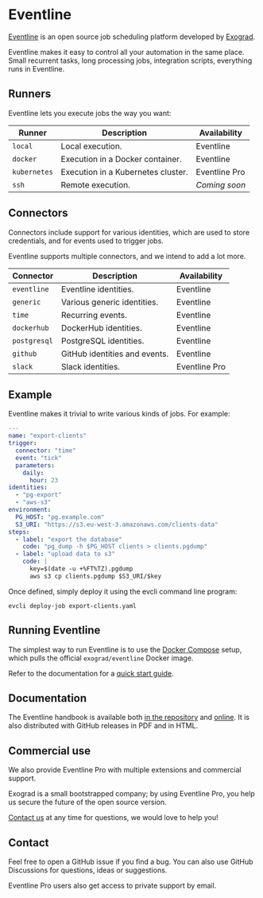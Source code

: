 # Eventline
[Eventline](https://eventline.net) is an open source job scheduling platform
developed by [Exograd](http://exograd.com).

Eventline makes it easy to control all your automation in the same place.
Small recurrent tasks, long processing jobs, integration scripts, everything
runs in Eventline.

## Runners
Eventline lets you execute jobs the way you want:

| Runner       | Description                        | Availability  |
|--------------|------------------------------------|---------------|
| `local`      | Local execution.                   | Eventline     |
| `docker`     | Execution in a Docker container.   | Eventline     |
| `kubernetes` | Execution in a Kubernetes cluster. | Eventline Pro |
| `ssh`        | Remote execution.                  | _Coming soon_ |

## Connectors
Connectors include support for various identities, which are used to store
credentials, and for events used to trigger jobs.

Eventline supports multiple connectors, and we intend to add a lot more.

| Connector    | Description                   | Availability  |
|--------------|-------------------------------|---------------|
| `eventline`  | Eventline identities.         | Eventline     |
| `generic`    | Various generic identities.   | Eventline     |
| `time`       | Recurring events.             | Eventline     |
| `dockerhub`  | DockerHub identities.         | Eventline     |
| `postgresql` | PostgreSQL identities.        | Eventline     |
| `github`     | GitHub identities and events. | Eventline     |
| `slack`      | Slack identities.             | Eventline Pro |

## Example
Eventline makes it trivial to write various kinds of jobs. For example:

```yaml
---
name: "export-clients"
trigger:
  connector: "time"
  event: "tick"
  parameters:
    daily:
      hour: 23
identities:
  - "pg-export"
  - "aws-s3"
environment:
  PG_HOST: "pg.example.com"
  S3_URI: "https://s3.eu-west-3.amazonaws.com/clients-data"
steps:
  - label: "export the database"
    code: "pg_dump -h $PG_HOST clients > clients.pgdump"
  - label: "upload data to s3"
    code: |
      key=$(date -u +%FT%TZ).pgdump
      aws s3 cp clients.pgdump $S3_URI/$key
```

Once defined, simply deploy it using the evcli command line program:

```
evcli deploy-job export-clients.yaml
```

## Running Eventline
The simplest way to run Eventline is to use the [Docker
Compose](misc/docker-compose.yaml) setup, which pulls the official
`exograd/eventline` Docker image.

Refer to the documentation for a [quick start
guide](https://www.exograd.com/doc/eventline/handbook.html#_getting_started).

## Documentation
The Eventline handbook is available both [in the
repository](doc/handbook/handbook.adoc) and
[online](https://www.exograd.com/doc/eventline/handbook.html). It is also
distributed with GitHub releases in PDF and in HTML.

## Commercial use
We also provide Eventline Pro with multiple extensions and commercial support.

Exograd is a small bootstrapped company; by using Eventline Pro, you help us
secure the future of the open source version.

[Contact us](mailto:contact@exograd.com) at any time for questions, we would
love to help you!

## Contact
Feel free to open a GitHub issue if you find a bug. You can also use
GitHub Discussions for questions, ideas or suggestions.

Eventline Pro users also get access to private support by email.
